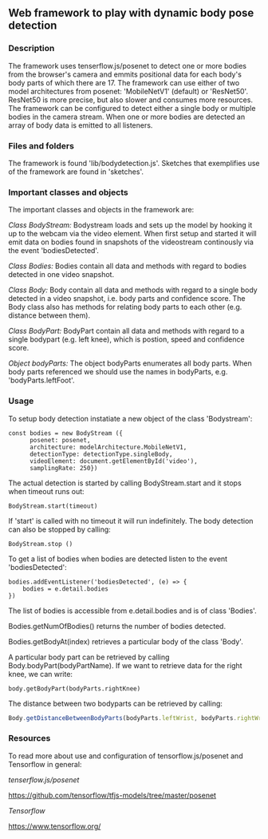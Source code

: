 ## Web framework to play with dynamic body pose detection

### Description

The framework uses tenserflow.js/posenet to detect one or more bodies from the browser's camera and emmits positional data for each body's body parts of which there are 17. The framework can use either of two model architectures from posenet: 'MobileNetV1' (default) or 'ResNet50'. ResNet50 is more precise, but also slower and consumes more resources. The framework can be configured to detect either a single body or multiple bodies in the camera stream. When one or more bodies are detected an array of body data is emitted to all listeners.

### Files and folders
The framework is found 'lib/bodydetection.js'.
Sketches that exemplifies use of the framework are found in 'sketches'.

### Important classes and objects 
The important classes and objects in the framework are:

*Class BodyStream:*
Bodystream loads and sets up the model by hooking it up to the webcam via the video element. When first setup and started it will emit  data on bodies found in snapshots of the videostream continously via the event 'bodiesDetected'.

*Class Bodies:*
Bodies contain all data and methods with regard to bodies detected in one video snapshot. 

*Class Body:*
Body contain all data and methods with regard to a single body detected in a video snapshot, i.e. body parts and confidence score. The Body class also has methods for relating body parts to each other (e.g. distance between them).

*Class BodyPart:*
BodyPart contain all data and methods with regard to a single bodypart (e.g. left knee), which is postion, speed and confidence score.

*Object bodyParts:*
The object bodyParts enumerates all body parts. When body parts referenced we should use the names in bodyParts, e.g. 'bodyParts.leftFoot'.

### Usage
To setup body detection instatiate a new object of the class 'Bodystream':

~~~
const bodies = new BodyStream ({
      posenet: posenet,
      architecture: modelArchitecture.MobileNetV1, 
      detectionType: detectionType.singleBody, 
      videoElement: document.getElementById('video'), 
      samplingRate: 250})
~~~

The actual detection is started by calling BodyStream.start and it stops when timeout runs out:

~~~
BodyStream.start(timeout) 
~~~

If 'start' is called with no timeout it will run indefinitely. The body detection can also be stopped by calling:

~~~ 
BodyStream.stop ()
~~~

To get a list of bodies when bodies are detected listen to the event 'bodiesDetected':

~~~
bodies.addEventListener('bodiesDetected', (e) => {
    bodies = e.detail.bodies
})
~~~

The list of bodies is accessible from e.detail.bodies and is of class 'Bodies'.

Bodies.getNumOfBodies() returns the number of bodies detected.

Bodies.getBodyAt(index) retrieves a particular body of the class 'Body'.

A particular body part can be retrieved by calling Body.bodyPart(bodyPartName). If we want to retrieve data for the right knee, we can write:

~~~
body.getBodyPart(bodyParts.rightKnee)
~~~

The distance between two bodyparts can be retrieved by calling:

~~~javascript
Body.getDistanceBetweenBodyParts(bodyParts.leftWrist, bodyParts.rightWrist)
~~~

### Resources
To read more about use and configuration of tensorflow.js/posenet and Tensorflow in general:

*tenserflow.js/posenet*

https://github.com/tensorflow/tfjs-models/tree/master/posenet

*Tensorflow*

https://www.tensorflow.org/
